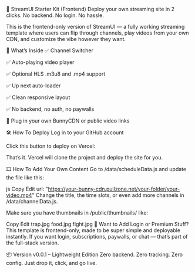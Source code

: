 🚀 StreamUI Starter Kit (Frontend)
Deploy your own streaming site in 2 clicks. No backend. No login. No hassle.

This is the frontend-only version of StreamUI — a fully working streaming template where users can flip through channels, play videos from your own CDN, and customize the vibe however they want.

🔧 What’s Inside
✅ Channel Switcher

✅ Auto-playing video player

✅ Optional HLS .m3u8 and .mp4 support

✅ Up next auto-loader

✅ Clean responsive layout

✅ No backend, no auth, no paywalls

🔌 Plug in your own BunnyCDN or public video links

🛠 How To Deploy
Log in to your GitHub account

Click this button to deploy on Vercel:


That’s it. Vercel will clone the project and deploy the site for you.

🎞 How To Add Your Own Content
Go to /data/scheduleData.js and update the file like this:

js
Copy
Edit
url: "https://your-bunny-cdn.pullzone.net/your-folder/your-video.mp4"
Change the title, the time slots, or even add more channels in /data/channelData.js.

Make sure you have thumbnails in /public/thumbnails/ like:

Copy
Edit
trap.jpg
food.jpg
fight.jpg
🧠 Want to Add Login or Premium Stuff?
This template is frontend-only, made to be super simple and deployable instantly.
If you want login, subscriptions, paywalls, or chat — that’s part of the full-stack version.

📦 Version
v0.0.1 – Lightweight Edition
Zero backend. Zero tracking. Zero config.
Just drop it, click, and go live.